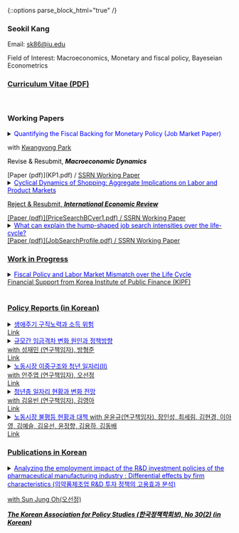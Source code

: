 {::options parse_block_html="true" /}

### Seokil Kang

Email: sk86@iu.edu

Field of Interest: Macroeconomics, Monetary and fiscal policy, Bayeseian Econometrics

### [Curriculum Vitae (PDF)](CV_Kang.pdf)

<br>

### Working Papers
<details>
  <summary markdown="span"><font color="blue">Quantifying the Fiscal Backing for Monetary Policy (Job Market Paper)</font> 
    
  with <a href="https://sites.google.com/site/econkypark/home/" target="_blank">Kwangyong Park</a>
  
  <font color="black">Revise & Resubmit, <b><i>Macroeconomic Dynamics</i></b></font></summary>
  
  | **Abstract**          |
  |:---------------------------|
  | We empirically investigate how uncertainty endogenously interacts with real activity and monetary policy, and analyze the role of endogeneity in shaping the efficacy of monetary policy using a shock restricted structural vector-autoregression model. Using the model, we show that both real and financial uncertainty endogenously react to business cycle fluctuations and to monetary policy actions. Then we provide two novel policy implications of endogenous uncertainty. First, a tighter monetary policy reduces financial uncertainty, but heightens real uncertainty. Second, endogeneity channels in uncertainty amplify the real effects of monetary policy. 
  
 </details>
[Paper (pdf)](KP1.pdf)  /
<a href="https://papers.ssrn.com/sol3/papers.cfm?abstract_id=3680434">SSRN Working Paper
 <br> 
 
 <details>
  <summary markdown="span"><font color="blue">Cyclical Dynamics of Shopping: Aggregate Implications on Labor and Product Markets</font>
    
  <font color="black">Reject & Resubmit, <b><i>International Economic Review</i></b></font></summary>
    
  | **Abstract**          |
  |:---------------------------|
  | I propose a theory of price hunting over the business cycle with empirical evidence. In the U.S. data, not only is aggregate shopping time lower in recession but also it is more pronounced for unemployed individuals than employed ones. However, the standard price search models based on the income effect predict opposites. In this paper, I build a model of endogenous price hunting in decentralized labor and product markets. The model predicts that the joint effect of a procyclical return to shopping, which this paper newly finds, and the standard income effect explains the data. Empirical evidence based on the consumer panel data supports the arguments. Lastly, I identify that while search frictions amplify business cycle fluctuations, endogenous shopping effort consistent with the data does not.
  
 </details>
[Paper (pdf)](PriceSearchBCver1.pdf)  /
<a href="https://papers.ssrn.com/sol3/papers.cfm?abstract_id=3283175">SSRN Working Paper
<br>

 <details>
  <summary markdown="span"><font color="blue">What can explain the hump-shaped job search intensities over the life-cycle?</font>      
  </summary>
    
  | **Abstract**          |
  |:---------------------------|
  | This paper explores the puzzling inverted U-shape job search profile for U.S. data. It is well established that the standard life-cycle incomplete market model is incapable of explaining this phenomenon because of the wealth effect. I argue two channels to explain the puzzle: (i) the resolution of perceived risks through Bayesian learning, and (ii) wealth accumulation in the incomplete market over the life-cycle. To support this, I empirically and analytically show that unemployed job seekers devote less efforts to find jobs under higher uncertainty and wealth.
  
 </details>
[Paper (pdf)](JobSearchProfile.pdf)  /
<a href="https://papers.ssrn.com/sol3/papers.cfm?abstract_id=3766000">SSRN Working Paper
  <br>
  
  
### Work in Progress
<details>
  <summary markdown="span"><font color="blue">Fiscal Policy and Labor Market Mismatch over the Life Cycle</font><br>
  Financial Support from Korea Institute of Public Finance (KIPF)
  </summary>
    
  | **Abstract**          |
  |:---------------------------|
  | This paper estimates worker-firm fixed effects using the adminstrative National Tax Employer-Employee Matched Panel Data and builds a life-cycle matching model to evaluate the effectiveness of age-dependent fiscal policy. 

 </details>
  <br>

### Policy Reports (in Korean)

<details>
  <summary markdown="span"><font color="blue">생애주기 구직노력과 소득 위험</font>
    
  </summary>

  | **Abstract**          |
  |:---------------------------|
  | 주요결과: 생활시간조사 (2014)와 한국노동패널조사 (KLIPS) 17차 부가조사를 활용해 시간으로 측정한 구직노력은 Aguiar, Hurst and Karabarbounis (2013)과 달리 생애주기에 따라 연령별 차이를 보이지 않음을 보임. KLIPS를 활용해 분석한 결과, 한국의 소득 프로세스 (income process)는 전반적으로 Heterogeneous Income Profile보다 Restricted Income Profile을 선호함을 보임. 지속성을 시사하는 AR(1) 모수 추정치는 전체표본 기준 약 0.9332~0.9533. Toy model을 활용해 한국의 경우 인적자본축적 행위를 구직노력으로 고려할 수 있는 가능성을 보임<br>  
  
 </details>
<a href="https://www.kli.re.kr/kli/rsrchReprtView.do?key=13&pblctListNo=9529&schRsrchRealmNo=&schPblcateDe=&mainPageUnit=10&searchCnd=all&searchKrwd=&mainPageIndex=1">Link  

<details>
  <summary markdown="span"><font color="blue">규모간 임금격차 변화 원인과 정책방향</font><br>
with 성재민 (연구책임자), 방형준
    
  </summary>

  | **Abstract**          |
  |:---------------------------|
  | 이 연구에서는 규모 간 임금격차 축소를 위해 필요한 정책방향 재검토를 통해 청년 실업 등 노동시장의 문제를 완화하고 불평등과 격차 완화를 도모하고자 하였다. 제2장에서는 사업체 규모 간 격차의 추이와 추이에 영향을 미친 요인 분석, 제3장에서는 규모 간 임금격차와 시장지배력 간 관계 분석, 제4장에서는 로봇의 도입이 기업 규모에 따라 다르게 이루어질 수 있다는 가정하에 로봇 도입이 기업 규모에 따른 노동비용의 변화 설명 여부를 분석했다.<br>  
  
 </details>
<a href="https://www.kli.re.kr/kli/rsrchReprtView.do?key=12&pblctListNo=9555&schRsrchRealmNo=&schPblcateDe=&mainPageUnit=10&searchCnd=all&searchKrwd=&mainPageIndex=1">Link  


<details>
  <summary markdown="span"><font color="blue">노동시장 이중구조와 청년 일자리(Ⅱ)</font><br>
with 안주엽 (연구책임자), 오선정
    
  </summary>

  | **Abstract**          |
  |:---------------------------|
  | 본 연구에서는 산업별 노동시장 이중구조의 추이 및 결정요인과 이의 효과(제2장), 탐색적 마찰이 존재하는 생애주기모형에서 노동시장 이중구조가 인적자본축적에 미치는 효과(제3장), 학교교육 - 노
동시장 이행(제4장), 코로나 시기 청년층 일자리 현황(제5장), 노동시장 이중구조의 다양한 측면에 대한 청년층의 인식(제6장), 청년기본법을 포함한 청년 대상 일자리 정책에 대한 인식(제7장)을 분석한
후 노동시장 이중구조의 완화와 청년층 일자리 개선을 위한 정책방향을 간략히 제시하고 있다.<br>  
  
 </details>
<a href="https://www.kli.re.kr/kli/rsrchReprtView.do?key=13&pblctListNo=9534&schRsrchRealmNo=1&schPblcateDe=&mainPageUnit=10&searchCnd=all&searchKrwd=&mainPageIndex=1">Link  


<details>
  <summary markdown="span"><font color="blue">청년층 일자리 현황과 변화 전망</font><br>
with 김유빈 (연구책임자), 김영아

  </summary>

  | **Summary**          |
  |:---------------------------|
  | 본 연구는 청년 일자리의 현황과 변화를 전망하고, 청년 일자리의 실효적 개선을 위한 정책적 시사점을 제공하는 데 목적을 둔다. 코로나19의 부정적 여파로 청년층의 고용동향이 과거와 확연히 다른
추세로 접어든 만큼, 청년 노동시장의 고용충격을 분석 가능한 범위 내에서 면밀히 살펴보고, 이를 바탕으로 작금의 코로나19 충격과 향후 유사 경제․감염병 위기에 대응하기 위한 정책방향을 모색하고
자 한다. 현재 코로나19 위기는 양적․질적 수준의 고용변동 외에, 감염병 위기 극복을 위한 근로자와 기업의 대응 양태에 있어서도 기존과 차별적인 변화를 가져온 바 있으며, 이에 코로나19 여파가 불
러온 사회경제적 변화 양상은 청년층의 고용변화를 예측하는 데 있어 기존의 전망과 궤를 달리할 가능성이 크다. 이에 본 연구는 청년고용 문제를 접근함에 있어 기존의 전통적 분석틀을 포괄하는 한편,
코로나19 위기가 가져온 청년 일자리의 양적․질적 변화를 파악하고, 이를 반영한 청년층 노동시장의 향후 모습과 개선방안을 모색한다는 점에서 기존의 연구와 차별된다.<br>
  
 </details>
<a href="https://www.kli.re.kr/kli/rsrchReprtView.do?key=12&pblctListNo=9508&schRsrchRealmNo=&schPblcateDe=&mainPageUnit=10&searchCnd=all&searchKrwd=&mainPageIndex=2">Link  
  
  <details>
  <summary markdown="span"><font color="blue">노동시장 불평등 현황과 대책</font>    
with 윤윤규(연구책임자), 장인성, 최세림, 김현경, 이아영, 김예슬, 김유선, 윤정향, 김용하, 김동배

  </summary>

  | **Summary**          |
  |:---------------------------|
  | 이 연구는 한국 노동시장에서 불평등의 현황과 추이를 다양한 측면에서 종합적으로 파악하고 불평등의 원인을 규명하며, 분석결과를 바탕으로 노동시장 불평등개선을 위한 정책개선의 방향 및 방안을 제시한다. 노동시장 불평등개선은 사회적 통합력 제고는 물론 우리 경제 및 노동시장의 성과와 효율성을 높이는 데 불가결한 토대를 구성한다는 점에서 최근 중요하고 시급한 정책의제로 제기되고 있다. 이 연구는 노동시장에서 임금 및 소득 불평등과 관련된 다양한 측면들, 즉 기업 규모·산업·고용형태에 따른 불평등문제, 플랫폼경제화 진전에 따른 불평등문제, 임금체계와 불평등의 관계, 소득 불평등개선을 위한 주요 정책수단들(근로장려세제, 최저임금제)의 성과와 한계 등에 대해 주제별·이슈별로 심층적인 실증분석을 수행하였다. 이 연구에서 도출된 다양한 분석결과 및 정책제언들은 불평등문제 연구 분야에서 학술적인 기여와 더불어 노동시장 불평등개선을 모색하는 정책당국에 유용한 정보 및 기초자료를 제공할 것으로 기대된다.<br> 
  
 </details>
<a href="https://www.nrc.re.kr/board.es?mid=a10301000000&bid=0008&list_no=0&act=view&nPage=1&otp_id=OTP_0000000000004402">Link

<br>

### Publications in Korean

  <details>
  <summary markdown="span"><font color="blue">Analyzing the employment impact of the R&D investment policies of the pharmaceutical manufacturing industry : Differential effects by firm characteristics (의약품제조업 R&D 투자 정책의 고용효과 분석)</font><br>

with Sun Jung Oh(오선정)<br>

<font color="black"> <b><i>The Korean Association for Policy Studies (한국정책학회보), No 30(2) (in Korean)</i></b></font></summary>
 
